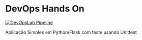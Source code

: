 # DevOps Hands On

[![DevOpsLab Pipeline](https://github.com/michaellabreuu/devopslab/actions/workflows/pipeline.yml/badge.svg)](https://github.com/michaellabreuu/devopslab/actions/workflows/pipeline.yml)

Aplicação Simples em Python/Flask com teste usando Unittest